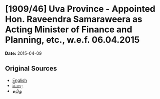 # [1909/46] Uva Province - Appointed Hon. Raveendra Samaraweera as Acting Minister of Finance and Planning, etc., w.e.f. 06.04.2015

**Date:** 2015-04-09

## Original Sources

- [English](https://documents.gov.lk/view/extra-gazettes/2015/4/1909-46_E.pdf)
- [සිංහල](https://documents.gov.lk/view/extra-gazettes/2015/4/1909-46_S.pdf)
- [தமிழ்](https://documents.gov.lk/view/extra-gazettes/2015/4/1909-46_T.pdf)
